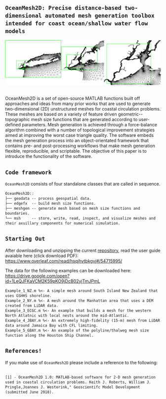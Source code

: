 ## `OceanMesh2D: Precise distance-based two-dimensional automated mesh generation toolbox intended for coast ocean/shallow water flow models`

<p align="center">
  <img src = "nesting.png"> &nbsp &nbsp &nbsp &nbsp
</p>
OceanMesh2D is a set of open-source MATLAB functions built off approaches and ideas from many prior works that are used to generate two-dimensional (2D) unstructured meshes for coastal circulation problems. These meshes are based on a variety of feature driven geometric--topographic mesh size functions that are generated according to user-defined parameters. Mesh generation is achieved through a force-balance algorithm combined with a number of topological improvement strategies aimed at improving the worst case triangle quality. The software embeds the mesh generation process into an object-orientated framework that contains pre- and post-processing workflows that make mesh generation flexible, reproducible, and scriptable. The objective of this paper is to introduce the functionality of the software.  

## `Code framework` 
`OceanMesh2D`  consists of four standalone classes that are called in sequence. 

    OceanMesh2D::
    ├── geodata -- process geospatial data.
    ├── edgefx  -- build mesh size functions.
    ├── meshgen -- generate mesh based on mesh size functions and boundaries.
    └── msh     -- store, write, read, inspect, and visualize meshes and their axuillary components for numerical simulation.

## `Starting Out`

After downloading and unzipping the current <a href="https://github.com/NDDEV/archive/master.zip">repository</a>, read the user guide avaiable here (click download PDF): 
https://www.overleaf.com/read/hsqjhvtbkgvj#/54715995/

The data for the following examples can be downloaded here: 
 https://drive.google.com/open?id=1LeQJFKaVCM2K59pKO9jDcB02yjTmJPmL
```
Example_1_NZ.m %<- A simple mesh around South Island New Zealand that uses GSHHS shoreline. 
Example_2_NY.m %<- A mesh around the Manhattan area that uses a DEM created from LiDAR data.  
Example_3_ECGC.m %<- An example that builds a mesh for the western North Atlatnic with local nests around the mid-Atlantic.
Example_4_JBAY.m %<- An extremely high-fidelity (15-m) mesh from LiDAR data around Jamaica Bay with CFL limiting.
Example_5_GBAY.m %<- An example of the polyline/thalweg mesh size function along the Houston Ship Channel. 

```

## `References!`

If you make use of `OceanMesh2D` please include a reference to the following:
```

[1] - OceanMesh2D 1.0: MATLAB-based software for 2-D mesh generation used in coastal circulation problems. Keith J. Roberts, William J. Pringle,Joannes J. Westerink," Geoscientifc Model Development (submitted June 2018). 
```

